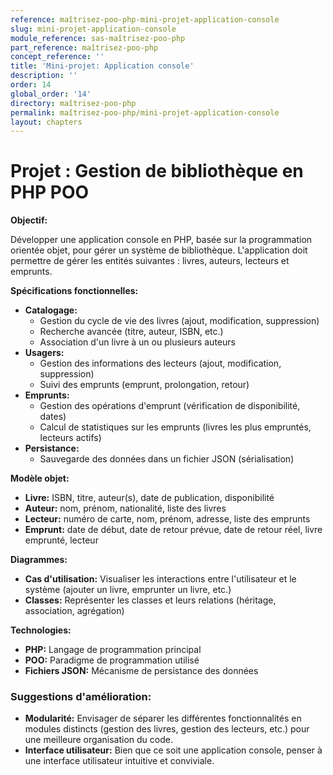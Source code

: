 ```yaml
---
reference: maîtrisez-poo-php-mini-projet-application-console
slug: mini-projet-application-console
module_reference: sas-maîtrisez-poo-php
part_reference: maîtrisez-poo-php
concept_reference: ''
title: 'Mini-projet: Application console'
description: ''
order: 14
global_order: '14'
directory: maîtrisez-poo-php
permalink: maîtrisez-poo-php/mini-projet-application-console
layout: chapters
---
```



# **Projet : Gestion de bibliothèque en PHP POO**

**Objectif:**

Développer une application console en PHP, basée sur la programmation orientée objet, pour gérer un système de bibliothèque. L'application doit permettre de gérer les entités suivantes : livres, auteurs, lecteurs et emprunts.

**Spécifications fonctionnelles:**

* **Catalogage:**
    * Gestion du cycle de vie des livres (ajout, modification, suppression)
    * Recherche avancée (titre, auteur, ISBN, etc.)
    * Association d'un livre à un ou plusieurs auteurs
* **Usagers:**
    * Gestion des informations des lecteurs (ajout, modification, suppression)
    * Suivi des emprunts (emprunt, prolongation, retour)
* **Emprunts:**
    * Gestion des opérations d'emprunt (vérification de disponibilité, dates)
    * Calcul de statistiques sur les emprunts (livres les plus empruntés, lecteurs actifs)
* **Persistance:**
    * Sauvegarde des données dans un fichier JSON (sérialisation)

**Modèle objet:**

* **Livre:** ISBN, titre, auteur(s), date de publication, disponibilité
* **Auteur:** nom, prénom, nationalité, liste des livres
* **Lecteur:** numéro de carte, nom, prénom, adresse, liste des emprunts
* **Emprunt:** date de début, date de retour prévue, date de retour réel, livre emprunté, lecteur

**Diagrammes:**

* **Cas d'utilisation:** Visualiser les interactions entre l'utilisateur et le système (ajouter un livre, emprunter un livre, etc.)
* **Classes:** Représenter les classes et leurs relations (héritage, association, agrégation)

**Technologies:**

* **PHP:** Langage de programmation principal
* **POO:** Paradigme de programmation utilisé
* **Fichiers JSON:** Mécanisme de persistance des données

### **Suggestions d'amélioration:**

* **Modularité:** Envisager de séparer les différentes fonctionnalités en modules distincts (gestion des livres, gestion des lecteurs, etc.) pour une meilleure organisation du code.
* **Interface utilisateur:** Bien que ce soit une application console, penser à une interface utilisateur intuitive et conviviale.
